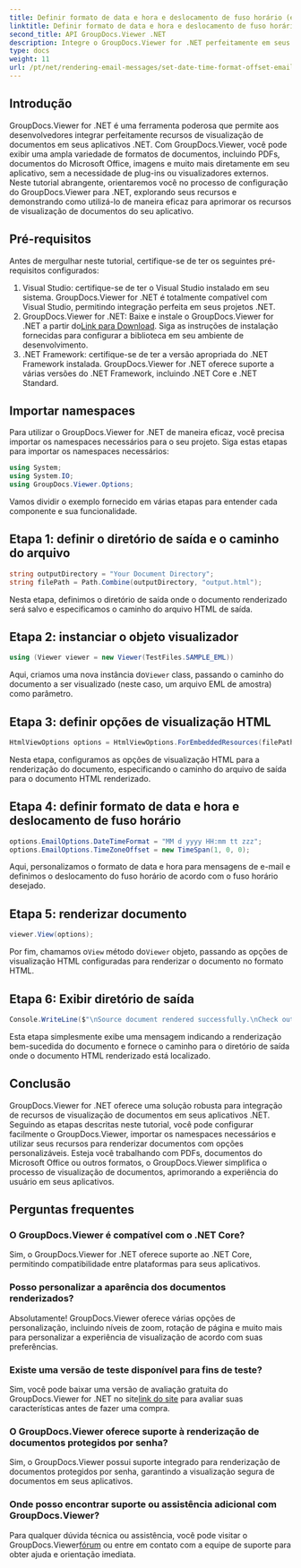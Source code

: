 ```yaml
---
title: Definir formato de data e hora e deslocamento de fuso horário (e-mail)
linktitle: Definir formato de data e hora e deslocamento de fuso horário (e-mail)
second_title: API GroupDocs.Viewer .NET
description: Integre o GroupDocs.Viewer for .NET perfeitamente em seus aplicativos para obter recursos avançados de visualização de documentos. Aprimore a experiência do usuário com opções personalizáveis.
type: docs
weight: 11
url: /pt/net/rendering-email-messages/set-date-time-format-offset-email/
---
```


## Introdução
GroupDocs.Viewer for .NET é uma ferramenta poderosa que permite aos desenvolvedores integrar perfeitamente recursos de visualização de documentos em seus aplicativos .NET. Com GroupDocs.Viewer, você pode exibir uma ampla variedade de formatos de documentos, incluindo PDFs, documentos do Microsoft Office, imagens e muito mais diretamente em seu aplicativo, sem a necessidade de plug-ins ou visualizadores externos. Neste tutorial abrangente, orientaremos você no processo de configuração do GroupDocs.Viewer para .NET, explorando seus recursos e demonstrando como utilizá-lo de maneira eficaz para aprimorar os recursos de visualização de documentos do seu aplicativo.
## Pré-requisitos
Antes de mergulhar neste tutorial, certifique-se de ter os seguintes pré-requisitos configurados:
1. Visual Studio: certifique-se de ter o Visual Studio instalado em seu sistema. GroupDocs.Viewer for .NET é totalmente compatível com Visual Studio, permitindo integração perfeita em seus projetos .NET.
2.  GroupDocs.Viewer for .NET: Baixe e instale o GroupDocs.Viewer for .NET a partir do[Link para Download](https://releases.groupdocs.com/viewer/net/). Siga as instruções de instalação fornecidas para configurar a biblioteca em seu ambiente de desenvolvimento.
3. .NET Framework: certifique-se de ter a versão apropriada do .NET Framework instalada. GroupDocs.Viewer for .NET oferece suporte a várias versões do .NET Framework, incluindo .NET Core e .NET Standard.

## Importar namespaces
Para utilizar o GroupDocs.Viewer for .NET de maneira eficaz, você precisa importar os namespaces necessários para o seu projeto. Siga estas etapas para importar os namespaces necessários:

```csharp
using System;
using System.IO;
using GroupDocs.Viewer.Options;
```


Vamos dividir o exemplo fornecido em várias etapas para entender cada componente e sua funcionalidade.
## Etapa 1: definir o diretório de saída e o caminho do arquivo
```csharp
string outputDirectory = "Your Document Directory";
string filePath = Path.Combine(outputDirectory, "output.html");
```
Nesta etapa, definimos o diretório de saída onde o documento renderizado será salvo e especificamos o caminho do arquivo HTML de saída.
## Etapa 2: instanciar o objeto visualizador
```csharp
using (Viewer viewer = new Viewer(TestFiles.SAMPLE_EML))
```
 Aqui, criamos uma nova instância do`Viewer` class, passando o caminho do documento a ser visualizado (neste caso, um arquivo EML de amostra) como parâmetro.
## Etapa 3: definir opções de visualização HTML
```csharp
HtmlViewOptions options = HtmlViewOptions.ForEmbeddedResources(filePath);
```
Nesta etapa, configuramos as opções de visualização HTML para a renderização do documento, especificando o caminho do arquivo de saída para o documento HTML renderizado.
## Etapa 4: definir formato de data e hora e deslocamento de fuso horário
```csharp
options.EmailOptions.DateTimeFormat = "MM d yyyy HH:mm tt zzz";
options.EmailOptions.TimeZoneOffset = new TimeSpan(1, 0, 0);
```
Aqui, personalizamos o formato de data e hora para mensagens de e-mail e definimos o deslocamento do fuso horário de acordo com o fuso horário desejado.
## Etapa 5: renderizar documento
```csharp
viewer.View(options);
```
 Por fim, chamamos o`View` método do`Viewer` objeto, passando as opções de visualização HTML configuradas para renderizar o documento no formato HTML.
## Etapa 6: Exibir diretório de saída
```csharp
Console.WriteLine($"\nSource document rendered successfully.\nCheck output in {outputDirectory}.");
```
Esta etapa simplesmente exibe uma mensagem indicando a renderização bem-sucedida do documento e fornece o caminho para o diretório de saída onde o documento HTML renderizado está localizado.

## Conclusão
GroupDocs.Viewer for .NET oferece uma solução robusta para integração de recursos de visualização de documentos em seus aplicativos .NET. Seguindo as etapas descritas neste tutorial, você pode configurar facilmente o GroupDocs.Viewer, importar os namespaces necessários e utilizar seus recursos para renderizar documentos com opções personalizáveis. Esteja você trabalhando com PDFs, documentos do Microsoft Office ou outros formatos, o GroupDocs.Viewer simplifica o processo de visualização de documentos, aprimorando a experiência do usuário em seus aplicativos.
## Perguntas frequentes
### O GroupDocs.Viewer é compatível com o .NET Core?
Sim, o GroupDocs.Viewer for .NET oferece suporte ao .NET Core, permitindo compatibilidade entre plataformas para seus aplicativos.
### Posso personalizar a aparência dos documentos renderizados?
Absolutamente! GroupDocs.Viewer oferece várias opções de personalização, incluindo níveis de zoom, rotação de página e muito mais para personalizar a experiência de visualização de acordo com suas preferências.
### Existe uma versão de teste disponível para fins de teste?
 Sim, você pode baixar uma versão de avaliação gratuita do GroupDocs.Viewer for .NET no site[link do site](https://releases.groupdocs.com/viewer/net/) para avaliar suas características antes de fazer uma compra.
### O GroupDocs.Viewer oferece suporte à renderização de documentos protegidos por senha?
Sim, o GroupDocs.Viewer possui suporte integrado para renderização de documentos protegidos por senha, garantindo a visualização segura de documentos em seus aplicativos.
### Onde posso encontrar suporte ou assistência adicional com GroupDocs.Viewer?
 Para qualquer dúvida técnica ou assistência, você pode visitar o GroupDocs.Viewer[fórum](https://forum.groupdocs.com/c/viewer/9) ou entre em contato com a equipe de suporte para obter ajuda e orientação imediata.